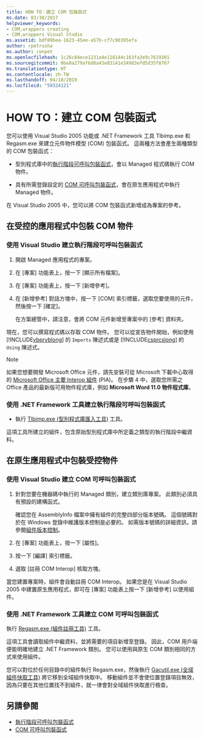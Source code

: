 ```yaml
---
title: HOW TO：建立 COM 包裝函式
ms.date: 03/30/2017
helpviewer_keywords:
- COM,wrappers creating
- COM,wrappers Visual Studio
ms.assetid: bdf89bea-1623-45ee-a57b-cf7c90395efa
author: rpetrusha
ms.author: ronpet
ms.openlocfilehash: 1c26c84ece1231a4e118144c163fa3e9c7619301
ms.sourcegitcommit: 0be8a279af6d8a43e03141e349d3efd5d35f8767
ms.translationtype: HT
ms.contentlocale: zh-TW
ms.lasthandoff: 04/18/2019
ms.locfileid: "59324121"
---
```

# <a name="how-to-create-com-wrappers"></a>HOW TO：建立 COM 包裝函式

您可以使用 Visual Studio 2005 功能或 .NET Framework 工具 Tlbimp.exe 和 Regasm.exe 來建立元件物件模型 (COM) 包裝函式。 這兩種方法會產生兩種類型的 COM 包裝函式：

-   型別程式庫中的[執行階段可呼叫包裝函式](../../../docs/framework/interop/runtime-callable-wrapper.md)，會以 Managed 程式碼執行 COM 物件。

-   具有所需登錄設定的 [COM 可呼叫包裝函式](../../../docs/framework/interop/com-callable-wrapper.md)，會在原生應用程式中執行 Managed 物件。

在 Visual Studio 2005 中，您可以將 COM 包裝函式新增成為專案的參考。

## <a name="wrap-com-objects-in-a-managed-application"></a>在受控的應用程式中包裝 COM 物件

### <a name="to-create-a-runtime-callable-wrapper-using-visual-studio"></a>使用 Visual Studio 建立執行階段可呼叫包裝函式

1. 開啟 Managed 應用程式的專案。

2. 在 [專案] 功能表上，按一下 [顯示所有檔案]。

3. 在 [專案] 功能表上，按一下 [新增參考]。

4. 在 [新增參考] 對話方塊中，按一下 [COM] 索引標籤，選取您要使用的元件，然後按一下 [確定]。

     在方案總管中，請注意，會將 COM 元件新增至專案中的 [參考] 資料夾。

現在，您可以撰寫程式碼以存取 COM 物件。 您可以從宣告物件開始，例如使用 [!INCLUDE[vbprvblong](../../../includes/vbprvblong-md.md)] 的 `Imports` 陳述式或是 [!INCLUDE[csprcslong](../../../includes/csprcslong-md.md)] 的 `Using` 陳述式。

> [!NOTE]
> 如果您想要開發 Microsoft Office 元件，請先安裝可從 Microsoft 下載中心取得的 [Microsoft Office 主要 Interop 組件](https://go.microsoft.com/fwlink/?LinkId=50479) (PIA)。 在步驟 4 中，選取您所需之 Office 產品的最新版可用物件程式庫，例如 **Microsoft Word 11.0 物件程式庫**。  
  
### <a name="to-create-a-runtime-callable-wrapper-using-net-framework-tools"></a>使用 .NET Framework 工具建立執行階段可呼叫包裝函式  
  
-   執行 [Tlbimp.exe (型別程式庫匯入工具)](../../../docs/framework/tools/tlbimp-exe-type-library-importer.md) 工具。  
  
 這項工具所建立的組件，包含原始型別程式庫中所定義之類型的執行階段中繼資料。  
  
## <a name="wrap-managed-objects-in-a-native-application"></a>在原生應用程式中包裝受控物件  
  
### <a name="to-create-a-com-callable-wrapper-using-visual-studio"></a>使用 Visual Studio 建立 COM 可呼叫包裝函式  
  
1. 針對您要在機器碼中執行的 Managed 類別，建立類別庫專案。 此類別必須具有預設的建構函式。  
  
     確認您在 AssemblyInfo 檔案中擁有組件的完整四部分版本號碼。 這個號碼對於在 Windows 登錄中維護版本控制是必要的。 如需版本號碼的詳細資訊，請參閱[組件版本控制](../../../docs/framework/app-domains/assembly-versioning.md)。  
  
2. 在 [專案] 功能表上，按一下 [屬性]。  
  
3. 按一下 [編譯] 索引標籤。  
  
4. 選取 [註冊 COM Interop] 核取方塊。  
  
 當您建置專案時，組件會自動註冊 COM Interop。 如果您是在 Visual Studio 2005 中建置原生應用程式，即可在 [專案] 功能表上按一下 [新增參考] 以使用組件。  
  
### <a name="to-create-a-com-callable-wrapper-using-net-framework-tools"></a>使用 .NET Framework 工具建立 COM 可呼叫包裝函式  
  
執行 [Regasm.exe (組件註冊工具)](../../../docs/framework/tools/regasm-exe-assembly-registration-tool.md) 工具。  
  
這項工具會讀取組件中繼資料，並將需要的項目新增至登錄。 因此，COM 用戶端便能明確地建立 .NET Framework 類別。 您可以使用與原生 COM 類別相同的方式來使用組件。  
  
您可以對位於任何目錄中的組件執行 Regasm.exe，然後執行 [Gacutil.exe (全域組件快取工具)](../../../docs/framework/tools/gacutil-exe-gac-tool.md) 將它移到全域組件快取中。 移動組件並不會使位置登錄項目無效，因為只要在其他位置找不到組件，就一律會對全域組件快取進行檢查。  
  
## <a name="see-also"></a>另請參閱

- [執行階段可呼叫包裝函式](../../../docs/framework/interop/runtime-callable-wrapper.md)
- [COM 可呼叫包裝函式](../../../docs/framework/interop/com-callable-wrapper.md)
